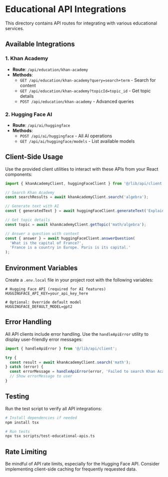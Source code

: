 # Educational API Integrations

This directory contains API routes for integrating with various educational services.

## Available Integrations

### 1. Khan Academy
- **Route**: `/api/education/khan-academy`
- **Methods**:
  - `GET /api/education/khan-academy?query=search+term` - Search for content
  - `GET /api/education/khan-academy?topicId=topic_id` - Get topic details
  - `POST /api/education/khan-academy` - Advanced queries

### 2. Hugging Face AI
- **Route**: `/api/ai/huggingface`
- **Methods**:
  - `POST /api/ai/huggingface` - All AI operations
  - `GET /api/ai/huggingface/models` - List available models

## Client-Side Usage

Use the provided client utilities to interact with these APIs from your React components:

```typescript
import { khanAcademyClient, huggingFaceClient } from '@/lib/api/client';

// Search Khan Academy
const searchResults = await khanAcademyClient.search('algebra');

// Generate text with AI
const { generatedText } = await huggingFaceClient.generateText('Explain quantum computing');

// Get topic details
const topic = await khanAcademyClient.getTopic('math/algebra');

// Answer a question with context
const { answer } = await huggingFaceClient.answerQuestion(
  'What is the capital of France?',
  'France is a country in Europe. Paris is its capital.'
);
```

## Environment Variables

Create a `.env.local` file in your project root with the following variables:

```env
# Hugging Face API (required for AI features)
HUGGINGFACE_API_KEY=your_api_key_here

# Optional: Override default model
HUGGINGFACE_DEFAULT_MODEL=gpt2
```

## Error Handling

All API clients include error handling. Use the `handleApiError` utility to display user-friendly error messages:

```typescript
import { handleApiError } from '@/lib/api/client';

try {
  const result = await khanAcademyClient.search('math');
} catch (error) {
  const errorMessage = handleApiError(error, 'Failed to search Khan Academy');
  // Show errorMessage to user
}
```

## Testing

Run the test script to verify all API integrations:

```bash
# Install dependencies if needed
npm install tsx

# Run tests
npx tsx scripts/test-educational-apis.ts
```

## Rate Limiting

Be mindful of API rate limits, especially for the Hugging Face API. Consider implementing client-side caching for frequently requested data.
